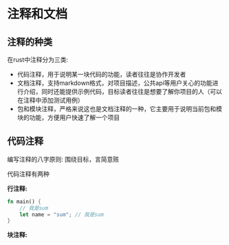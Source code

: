 # 注释和文档


## 注释的种类

在rust中注释分为三类:
- 代码注释，用于说明某一块代码的功能，读者往往是协作开发者
- 文档注释，支持markdown格式，对项目描述，公共api等用户关心的功能进行介绍，同时还能提供示例代码，目标读者往往是想要了解你项目的人（可以在注释中添加测试用例）
- 包和模块注释，严格来说这也是文档注释的一种，它主要用于说明当前包和模块的功能，方便用户快速了解一个项目

## 代码注释

编写注释的八字原则: 围绕目标，言简意赅

代码注释有两种

**行注释:**
```rust
fn main() {
    // 我是sum
    let name = "sum"; // 我是sum
}
```

**块注释:**
```rust

```